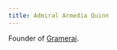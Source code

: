 ```yaml
---
title: Admiral Armedia Quinn
---
```


Founder of [Gramerai](Locations/Cloud%20Sea/Shards/Gramerai/Gramerai.md).
